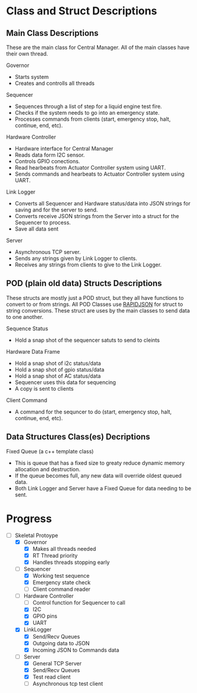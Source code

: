 # Class and Struct Descriptions

## Main Class Descriptions
These are the main class for Central Manager.
All of the main classes have their own thread.

Governor
+ Starts system
+ Creates and controlls all threads

Sequencer
+ Sequences through a list of step for a liquid engine test fire.
+ Checks if the system needs to go into an emergency state.
+ Processes commands from clients (start, emergency stop, halt, continue, end, etc).

Hardware Controller
+ Hardware interface for Central Manager
+ Reads data form I2C sensor.
+ Controls GPIO conections.
+ Read hearbeats from Actuator Controller system using UART.
+ Sends commands and hearbeats to Actuator Controller system using UART.

Link Logger
+ Converts all Sequencer and Hardware status/data into JSON strings for saving and for the server to send.
+ Converts receive JSON strings from the Server into a struct for the Sequencer to process.
+ Save all data sent

Server
+ Asynchronous TCP server.
+ Sends any strings given by Link Logger to clients.
+ Receives any strings from clients to give to the Link Logger.

## POD (plain old data) Structs Descriptions
These structs are mostly just a POD struct, but they all have functions to convert to or from strings.
All POD Classes use [RAPIDJSON](https://github.com/Tencent/rapidjson) for struct to string conversions.
These struct are uses by the main classes to send data to one another.

Sequence Status
+ Hold a snap shot of the sequencer satuts to send to cleints

Hardware Data Frame
+ Hold a snap shot of i2c status/data
+ Hold a snap shot of gpio status/data
+ Hold a snap shot of AC status/data
+ Sequencer uses this data for sequencing
+ A copy is sent to clients

Client Command
+ A command for the sequncer to do (start, emergency stop, halt, continue, end, etc).

## Data Structures Class(es) Decriptions
Fixed Queue (a c++ template class)
+ This is queue that has a fixed size to greaty reduce dynamic memory allocation and destruction.
+ If the queue becomes full, any new data will override oldest queued data.
+ Both Link Logger and Server have a Fixed Queue for data needing to be sent.


# Progress
- [ ] Skeletal Protoype
  - [x] Governor
    - [x] Makes all threads needed
    - [x] RT Thread priority
    - [x] Handles threads stopping early
  - [ ] Sequencer
    - [x] Working test sequence
    - [x] Emergency state check
    - [ ] Client command reader
  - [ ] Hardware Controller
    - [ ] Control function for Sequencer to call
    - [x] I2C
    - [x] GPIO pins
    - [x] UART 
  - [x] LinkLogger
    - [x] Send/Recv Queues
    - [x] Outgoing data to JSON
    - [x] Incoming JSON to Commands data
  - [ ] Server
    - [x] General TCP Server
    - [x] Send/Recv Queues
    - [x] Test read client
    - [ ] Asynchronous tcp test client
